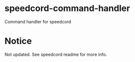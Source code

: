 # speedcord-command-handler
Command handler for speedcord

# Notice
Not updated. See speedcord readme for more info.
